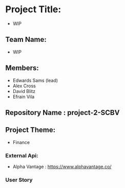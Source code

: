 # Project Title:
* WIP

## Team Name: 
* WIP

## Members:
* Edwards Sams (lead)
* Alex Cross
* David Blitz
* Efrain Vila

## Repository Name : project-2-SCBV

## Project Theme: 
* Finance

### External Api:
* Alpha Vantage : https://www.alphavantage.co/

### User Story
